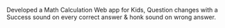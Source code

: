 Developed a Math Calculation Web app for Kids, Question changes with a Success sound on every correct answer & honk sound on wrong answer.

